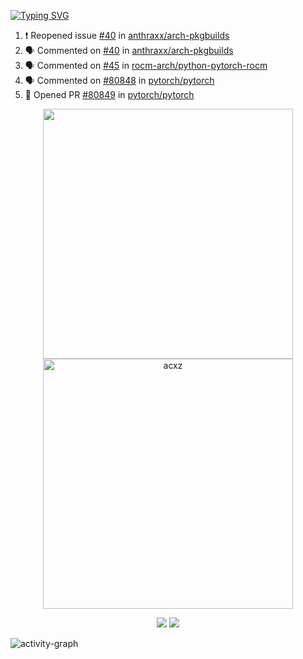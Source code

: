 [![Typing SVG](https://readme-typing-svg.herokuapp.com?size=16&color=AFFFA3&multiline=true&height=75&lines=contributing+to+robotics%2Faerospace%2Fml%2Fgpu+software;packaging+it+for+archlinux;ricer)](https://git.io/typing-svg)

<!--START_SECTION:activity-->
1. ❗️ Reopened issue [#40](https://github.com/anthraxx/arch-pkgbuilds/issues/40) in [anthraxx/arch-pkgbuilds](https://github.com/anthraxx/arch-pkgbuilds)
2. 🗣 Commented on [#40](https://github.com/anthraxx/arch-pkgbuilds/issues/40) in [anthraxx/arch-pkgbuilds](https://github.com/anthraxx/arch-pkgbuilds)
3. 🗣 Commented on [#45](https://github.com/rocm-arch/python-pytorch-rocm/issues/45) in [rocm-arch/python-pytorch-rocm](https://github.com/rocm-arch/python-pytorch-rocm)
4. 🗣 Commented on [#80848](https://github.com/pytorch/pytorch/issues/80848) in [pytorch/pytorch](https://github.com/pytorch/pytorch)
5. 💪 Opened PR [#80849](https://github.com/pytorch/pytorch/pull/80849) in [pytorch/pytorch](https://github.com/pytorch/pytorch)
<!--END_SECTION:activity-->

<p align="center">
  <img width="400em" src=https://github-readme-stats.vercel.app/api?username=acxz&include_all_commits=true&show_icons=true />
  <img width="400em" src="https://github-readme-streak-stats.herokuapp.com/?user=acxz&" alt="acxz" />
</p>

<p align="center">
  <img src=https://github-readme-stats.vercel.app/api/top-langs/?username=acxz&layout=compact />
  <img src=https://github-profile-trophy.vercel.app/?username=acxz&row=2&column=4 />
</p>

![activity-graph](https://activity-graph.herokuapp.com/graph?username=acxz&theme=aqua)
